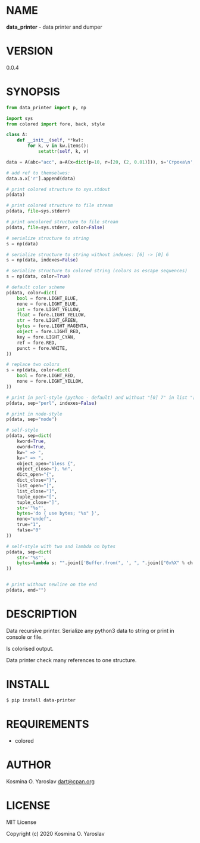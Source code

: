 # NAME

**data_printer** - data printer and dumper

# VERSION

0.0.4

# SYNOPSIS

```python
from data_printer import p, np

import sys
from colored import fore, back, style

class A:
    def __init__(self, **kw):
        for k, v in kw.items():
            setattr(self, k, v)

data = A(abc="acc", a=A(x=dict(p=10, r=[20, (2, 0.01)])), s='Строка\n', b=b'binary\n', r=r'\n')

# add ref to themselwes:
data.a.x['r'].append(data)  

# print colored structure to sys.stdout
p(data)

# print colored structure to file stream
p(data, file=sys.stderr)

# print uncolored structure to file stream
p(data, file=sys.stderr, color=False)

# serialize structure to string
s = np(data)

# serialize structure to string without indexes: [6] -> [0] 6
s = np(data, indexes=False)

# serialize structure to colored string (colors as escape sequences)
s = np(data, color=True)

# default color scheme
p(data, color=dict(
    bool = fore.LIGHT_BLUE,
    none = fore.LIGHT_BLUE,
    int = fore.LIGHT_YELLOW,
    float = fore.LIGHT_YELLOW,
    str = fore.LIGHT_GREEN,
    bytes = fore.LIGHT_MAGENTA,
    object = fore.LIGHT_RED,
    key = fore.LIGHT_CYAN,
    ref = fore.RED,
    punct = fore.WHITE,
))

# replace two colors
s = np(data, color=dict(
    bool = fore.LIGHT_RED,
    none = fore.LIGHT_YELLOW,
))

# print in perl-style (python - default) and without "[0] 7" in list "[7]". 
p(data, sep="perl", indexes=False)

# print in node-style
p(data, sep="node")

# self-style
p(data, sep=dict(
    kword=True,
    oword=True,
    kw=" => ",
    kv=" => ",
    object_open="bless {",
    object_close="}, %n",
    dict_open="{",
    dict_close="}",
    list_open="[",
    list_close="]",
    tuple_open="[",
    tuple_close="]",
    str='"%s"',
    bytes='do { use bytes; "%s" }',
    none="undef",
    true="1",
    false="0"
))

# self-style with two and lambda on bytes
p(data, sep=dict(
    str='"%s"',
    bytes=lambda s: "".join(['Buffer.from(", ', ", ".join(["0x%X" % ch for ch in s]) ,')']),
))


# print without newline on the end
p(data, end="")

```

# DESCRIPTION

Data recursive printer. Serialize any python3 data to string or print in console or file.

Is colorised output.

Data printer check many references to one structure.

# INSTALL

```sh
$ pip install data-printer
```

# REQUIREMENTS

* colored

# AUTHOR

Kosmina O. Yaroslav <dart@cpan.org>

# LICENSE

MIT License

Copyright (c) 2020 Kosmina O. Yaroslav


